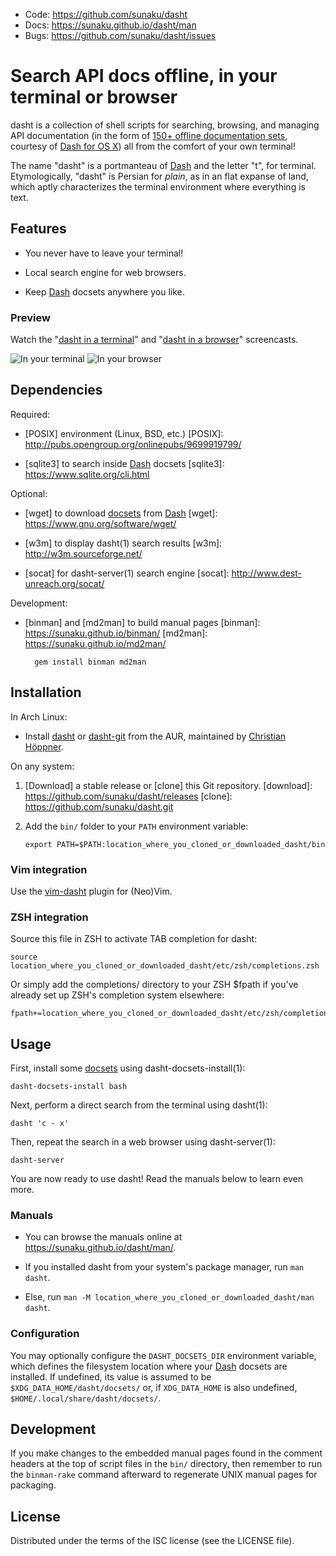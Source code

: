 * Code: <https://github.com/sunaku/dasht>
* Docs: <https://sunaku.github.io/dasht/man>
* Bugs: <https://github.com/sunaku/dasht/issues>

# Search API docs offline, in your terminal or browser

dasht is a collection of shell scripts for searching, browsing, and managing
API documentation (in the form of [150+ offline documentation sets][docsets],
courtesy of [Dash for OS X][Dash]) all from the comfort of your own terminal!

The name "dasht" is a portmanteau of [Dash] and the letter "t", for terminal.
Etymologically, "dasht" is Persian for _plain_, as in an flat expanse of land,
which aptly characterizes the terminal environment where everything is text.

[Dash]: https://kapeli.com/dash
[docsets]: https://kapeli.com/dash#docsets

## Features

* You never have to leave your terminal!

* Local search engine for web browsers.

* Keep [Dash] docsets anywhere you like.

### Preview

Watch the "[dasht in a terminal](https://vimeo.com/159462598)"
and "[dasht in a browser](https://vimeo.com/159462774)" screencasts.

![In your terminal](https://github.com/sunaku/dasht/raw/gh-pages/terminal.png)
![In your browser](https://github.com/sunaku/dasht/raw/gh-pages/browser.png)

## Dependencies

Required:

* [POSIX] environment (Linux, BSD, etc.)
  [POSIX]: http://pubs.opengroup.org/onlinepubs/9699919799/

* [sqlite3] to search inside [Dash] docsets
  [sqlite3]: https://www.sqlite.org/cli.html

Optional:

* [wget] to download [docsets] from [Dash]
  [wget]: https://www.gnu.org/software/wget/

* [w3m] to display dasht(1) search results
  [w3m]: http://w3m.sourceforge.net/

* [socat] for dasht-server(1) search engine
  [socat]: http://www.dest-unreach.org/socat/

Development:

* [binman] and [md2man] to build manual pages
  [binman]: https://sunaku.github.io/binman/
  [md2man]: https://sunaku.github.io/md2man/

        gem install binman md2man

## Installation

In Arch Linux:

* Install [dasht](https://aur.archlinux.org/packages/dasht/) or
  [dasht-git](https://aur.archlinux.org/packages/dasht-git/) from the AUR,
  maintained by [Christian Höppner](https://github.com/mkaito).

On any system:

1.  [Download] a stable release or [clone] this Git repository.
[download]: https://github.com/sunaku/dasht/releases
[clone]: https://github.com/sunaku/dasht.git

2.  Add the `bin/` folder to your `PATH` environment variable:

        export PATH=$PATH:location_where_you_cloned_or_downloaded_dasht/bin

### Vim integration

Use the [vim-dasht](https://github.com/sunaku/vim-dasht) plugin for (Neo)Vim.

### ZSH integration

Source this file in ZSH to activate TAB completion for dasht:

    source location_where_you_cloned_or_downloaded_dasht/etc/zsh/completions.zsh

Or simply add the completions/ directory to your ZSH $fpath
if you've already set up ZSH's completion system elsewhere:

    fpath+=location_where_you_cloned_or_downloaded_dasht/etc/zsh/completions/

## Usage

First, install some [docsets] using dasht-docsets-install(1):

    dasht-docsets-install bash

Next, perform a direct search from the terminal using dasht(1):

    dasht 'c - x'

Then, repeat the search in a web browser using dasht-server(1):

    dasht-server

You are now ready to use dasht!  Read the manuals below to learn even more.

### Manuals

* You can browse the manuals online at <https://sunaku.github.io/dasht/man/>.

* If you installed dasht from your system's package manager, run `man dasht`.

* Else, run `man -M location_where_you_cloned_or_downloaded_dasht/man dasht`.

### Configuration

You may optionally configure the `DASHT_DOCSETS_DIR` environment variable,
which defines the filesystem location where your [Dash] docsets are installed.
If undefined, its value is assumed to be `$XDG_DATA_HOME/dasht/docsets/` or,
if `XDG_DATA_HOME` is also undefined, `$HOME/.local/share/dasht/docsets/`.

## Development

If you make changes to the embedded manual pages found in the comment headers
at the top of script files in the `bin/` directory, then remember to run the
`binman-rake` command afterward to regenerate UNIX manual pages for packaging.

## License

Distributed under the terms of the ISC license (see the LICENSE file).
